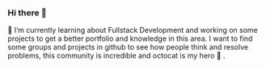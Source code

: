 ### Hi there 👋
🌱 I’m currently learning about Fullstack Development and  working on some projects to get a better portfolio and knowledge in this area.
I want to find some groups and projects in github to see how people think and resolve problems, this community is incredible and octocat is my hero 🙏 .
<!--
**Howait/Howait** is a ✨ _special_ ✨ repository because its `README.md` (this file) appears on your GitHub profile.

Here are some ideas to get you started:

- 🔭 I’m currently working on ...
- 🌱 I’m currently learning ...
- 👯 I’m looking to collaborate on ...
- 🤔 I’m looking for help with ...
- 💬 Ask me about ...
- 📫 How to reach me: ...
- 😄 Pronouns: ...
- ⚡ Fun fact: ...
-->
